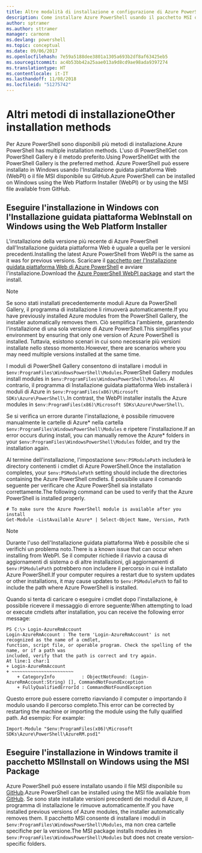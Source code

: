 ```yaml
---
title: Altre modalità di installazione e configurazione di Azure PowerShell | Microsoft Docs
description: Come installare Azure PowerShell usando il pacchetto MSI o l'Installazione guidata piattaforma Web.
author: sptramer
ms.author: sttramer
manager: carmonm
ms.devlang: powershell
ms.topic: conceptual
ms.date: 09/06/2017
ms.openlocfilehash: 7e59a5188dee3801a1305a693b2df8af63425eb5
ms.sourcegitcommit: ac4b53bb42a25aae013a9d8cd9ae98ada9397274
ms.translationtype: HT
ms.contentlocale: it-IT
ms.lasthandoff: 11/08/2018
ms.locfileid: "51275742"
---
```

# <a name="other-installation-methods"></a><span data-ttu-id="bc72b-103">Altri metodi di installazione</span><span class="sxs-lookup"><span data-stu-id="bc72b-103">Other installation methods</span></span>

<span data-ttu-id="bc72b-104">Per Azure PowerShell sono disponibili più metodi di installazione.</span><span class="sxs-lookup"><span data-stu-id="bc72b-104">Azure PowerShell has multiple installation methods.</span></span> <span data-ttu-id="bc72b-105">L'uso di PowerShellGet con PowerShell Gallery è il metodo preferito.</span><span class="sxs-lookup"><span data-stu-id="bc72b-105">Using PowerShellGet with the PowerShell Gallery is the preferred method.</span></span> <span data-ttu-id="bc72b-106">Azure PowerShell può essere installato in Windows usando l'Installazione guidata piattaforma Web (WebPI) o il file MSI disponibile su GitHub.</span><span class="sxs-lookup"><span data-stu-id="bc72b-106">Azure PowerShell can be installed on Windows using the Web Platform Installer (WebPI) or by using the MSI file available from GitHub.</span></span>
 
## <a name="install-on-windows-using-the-web-platform-installer"></a><span data-ttu-id="bc72b-107">Eseguire l'installazione in Windows con l'Installazione guidata piattaforma Web</span><span class="sxs-lookup"><span data-stu-id="bc72b-107">Install on Windows using the Web Platform Installer</span></span>

<span data-ttu-id="bc72b-108">L'installazione della versione più recente di Azure PowerShell dall'Installazione guidata piattaforma Web è uguale a quella per le versioni precedenti.</span><span class="sxs-lookup"><span data-stu-id="bc72b-108">Installing the latest Azure PowerShell from WebPI is the same as it was for previous versions.</span></span>
<span data-ttu-id="bc72b-109">Scaricare il [pacchetto per l'Installazione guidata piattaforma Web di Azure PowerShell](http://aka.ms/webpi-azps) e avviare l'installazione.</span><span class="sxs-lookup"><span data-stu-id="bc72b-109">Download the [Azure PowerShell WebPI package](http://aka.ms/webpi-azps) and start the install.</span></span>

> [!NOTE]
> <span data-ttu-id="bc72b-110">Se sono stati installati precedentemente moduli Azure da PowerShell Gallery, il programma di installazione li rimuoverà automaticamente.</span><span class="sxs-lookup"><span data-stu-id="bc72b-110">If you have previously installed Azure modules from the PowerShell Gallery, the installer automatically removes them.</span></span> <span data-ttu-id="bc72b-111">Ciò semplifica l'ambiente, garantendo l'installazione di una sola versione di Azure PowerShell.</span><span class="sxs-lookup"><span data-stu-id="bc72b-111">This simplifies your environment by ensuring that only one version of Azure PowerShell is installed.</span></span> <span data-ttu-id="bc72b-112">Tuttavia, esistono scenari in cui sono necessarie più versioni installate nello stesso momento.</span><span class="sxs-lookup"><span data-stu-id="bc72b-112">However, there are scenarios where you may need multiple versions installed at the same time.</span></span>
>
> <span data-ttu-id="bc72b-113">I moduli di PowerShell Gallery consentono di installare i moduli in `$env:ProgramFiles\WindowsPowerShell\Modules`.</span><span class="sxs-lookup"><span data-stu-id="bc72b-113">PowerShell Gallery modules install modules in `$env:ProgramFiles\WindowsPowerShell\Modules`.</span></span> <span data-ttu-id="bc72b-114">Al contrario, il programma di Installazione guidata piattaforma Web installerà i moduli di Azure in `$env:ProgramFiles(x86)\Microsoft SDKs\Azure\PowerShell\`.</span><span class="sxs-lookup"><span data-stu-id="bc72b-114">In contrast, the WebPI installer installs the Azure modules in `$env:ProgramFiles(x86)\Microsoft SDKs\Azure\PowerShell\`.</span></span>
>
> <span data-ttu-id="bc72b-115">Se si verifica un errore durante l'installazione, è possibile rimuovere manualmente le cartelle di Azure\* nella cartella `$env:ProgramFiles\WindowsPowerShell\Modules` e ripetere l'installazione.</span><span class="sxs-lookup"><span data-stu-id="bc72b-115">If an error occurs during install, you can manually remove the Azure\* folders in your `$env:ProgramFiles\WindowsPowerShell\Modules` folder, and try the installation again.</span></span>

<span data-ttu-id="bc72b-116">Al termine dell'installazione, l'impostazione `$env:PSModulePath` includerà le directory contenenti i cmdlet di Azure PowerShell.</span><span class="sxs-lookup"><span data-stu-id="bc72b-116">Once the installation completes, your `$env:PSModulePath` setting should include the directories containing the Azure PowerShell cmdlets.</span></span> <span data-ttu-id="bc72b-117">È possibile usare il comando seguente per verificare che Azure PowerShell sia installato correttamente.</span><span class="sxs-lookup"><span data-stu-id="bc72b-117">The following command can be used to verify that the Azure PowerShell is installed properly.</span></span>

```powershell-interactive
# To make sure the Azure PowerShell module is available after you install
Get-Module -ListAvailable Azure* | Select-Object Name, Version, Path
```

> [!NOTE]
> <span data-ttu-id="bc72b-118">Durante l'uso dell'Installazione guidata piattaforma Web è possibile che si verifichi un problema noto.</span><span class="sxs-lookup"><span data-stu-id="bc72b-118">There is a known issue that can occur when installing from WebPI.</span></span> <span data-ttu-id="bc72b-119">Se il computer richiede il riavvio a causa di aggiornamenti di sistema o di altre installazioni, gli aggiornamenti di `$env:PSModulePath` potrebbero non includere il percorso in cui è installato Azure PowerShell.</span><span class="sxs-lookup"><span data-stu-id="bc72b-119">If your computer requires a restart due to system updates or other installations, it may cause updates to `$env:PSModulePath` to fail to include the path where Azure PowerShell is installed.</span></span>

<span data-ttu-id="bc72b-120">Quando si tenta di caricare o eseguire i cmdlet dopo l'installazione, è possibile ricevere il messaggio di errore seguente:</span><span class="sxs-lookup"><span data-stu-id="bc72b-120">When attempting to load or execute cmdlets after installation, you can receive the following error message:</span></span>

```output
PS C:\> Login-AzureRmAccount
Login-AzureRmAccount : The term 'Login-AzureRmAccount' is not recognized as the name of a cmdlet,
function, script file, or operable program. Check the spelling of the name, or if a path was
included, verify that the path is correct and try again.
At line:1 char:1
+ Login-AzureRmAccount
+ ~~~~~~~~~~~~~~~~~~~~~~~
    + CategoryInfo          : ObjectNotFound: (Login-AzureRmAccount:String) [], CommandNotFoundException
    + FullyQualifiedErrorId : CommandNotFoundException
```

<span data-ttu-id="bc72b-121">Questo errore può essere corretto riavviando il computer o importando il modulo usando il percorso completo.</span><span class="sxs-lookup"><span data-stu-id="bc72b-121">This error can be corrected by restarting the machine or importing the module using the fully qualified path.</span></span> <span data-ttu-id="bc72b-122">Ad esempio: </span><span class="sxs-lookup"><span data-stu-id="bc72b-122">For example:</span></span>

```powershell-interactive
Import-Module "$env:ProgramFiles(x86)\Microsoft SDKs\Azure\PowerShell\AzureRM.psd1"
```

## <a name="install-on-windows-using-the-msi-package"></a><span data-ttu-id="bc72b-123">Eseguire l'installazione in Windows tramite il pacchetto MSI</span><span class="sxs-lookup"><span data-stu-id="bc72b-123">Install on Windows using the MSI Package</span></span>

<span data-ttu-id="bc72b-124">Azure PowerShell può essere installato usando il file MSI disponibile su [GitHub](https://github.com/Azure/azure-powershell/releases/latest).</span><span class="sxs-lookup"><span data-stu-id="bc72b-124">Azure PowerShell can be installed using the MSI file available from [GitHub](https://github.com/Azure/azure-powershell/releases/latest).</span></span> <span data-ttu-id="bc72b-125">Se sono state installate versioni precedenti dei moduli di Azure, il programma di installazione le rimuove automaticamente.</span><span class="sxs-lookup"><span data-stu-id="bc72b-125">If you have installed previous versions of Azure modules, the installer automatically removes them.</span></span> <span data-ttu-id="bc72b-126">Il pacchetto MSI consente di installare i moduli in `$env:ProgramFiles\WindowsPowerShell\Modules`, ma non crea cartelle specifiche per la versione.</span><span class="sxs-lookup"><span data-stu-id="bc72b-126">The MSI package installs modules in `$env:ProgramFiles\WindowsPowerShell\Modules` but does not create version-specific folders.</span></span>

